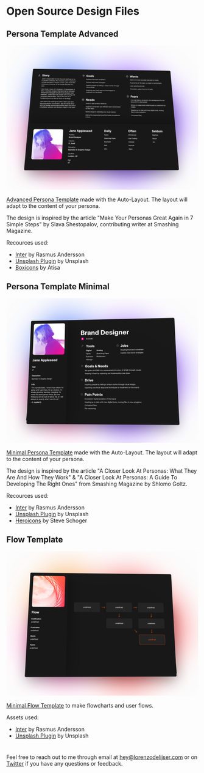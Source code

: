 # Open Source Design Files

## Persona Template Advanced

<a href="https://www.figma.com/community/file/838432318134018290" role="link" target="_blank" rel="noopener noreferrer">
  <img src="_img/persona-template-advanced.png" alt="Figma link for Persona Template Advanced" />
</a>

<a href="https://www.figma.com/community/file/838432318134018290" role="link" target="_blank" rel="noopener noreferrer">Advanced Persona Template</a> made with the Auto-Layout. The layout will adapt to the content of your persona.

The design is inspired by the article "Make Your Personas Great Again in 7 Simple Steps" by Slava Shestopalov, contributing writer at Smashing Magazine.

Recources used:
- <a href="https://github.com/rsms/inter" role="link" target="_blank" rel="noopener noreferrer">Inter</a> by Rasmus Andersson
- <a href="https://www.figma.com/community/plugin/738454987945972471/Unsplash" role="link" target="_blank" rel="noopener noreferrer">Unsplash Plugin</a> by Unsplash
- <a href="https://github.com/atisawd/boxicons" role="link" target="_blank" rel="noopener noreferrer">Boxicons</a> by Atisa

## Persona Template Minimal

<a href="https://www.figma.com/community/file/822917064336307885" role="link" target="_blank" rel="noopener noreferrer">
  <img src="_img/persona-template-minimal.png" alt="Figma link for Persona Template Minimal" />
</a>

<a href="https://www.figma.com/community/file/822917064336307885" role="link" target="_blank" rel="noopener noreferrer">Minimal Persona Template</a> made with the Auto-Layout. The layout will adapt to the content of your persona.

The design is inspired by the article "A Closer Look At Personas: What They Are And How They Work" & "A Closer Look At Personas: A Guide To Developing The Right Ones" from Smashing Magazine by Shlomo Goltz.

Recources used:
- <a href="https://github.com/rsms/inter" role="link" target="_blank" rel="noopener noreferrer">Inter</a> by Rasmus Andersson
- <a href="https://www.figma.com/community/plugin/738454987945972471/Unsplash" role="link" target="_blank" rel="noopener noreferrer">Unsplash Plugin</a> by Unsplash
- <a href="https://github.com/refactoringui/heroicons" role="link" target="_blank" rel="noopener noreferrer">Heroicons</a> by Steve Schoger

## Flow Template

<a href="https://www.figma.com/community/file/828934765007036334" role="link" target="_blank" rel="noopener noreferrer">
  <img src="_img/flow-template.png" alt="Figma link for Persona Template" />
</a>

<a href="https://www.figma.com/community/file/828934765007036334" role="link" target="_blank" rel="noopener noreferrer">Minimal Flow Template</a> to make flowcharts and user flows.

Assets used:
- <a href="https://github.com/rsms/inter" role="link" target="_blank" rel="noopener noreferrer">Inter</a> by Rasmus Andersson
- <a href="https://www.figma.com/community/plugin/738454987945972471/Unsplash" role="link" target="_blank" rel="noopener noreferrer">Unsplash Plugin</a> by Unsplash

#

Feel free to reach out to me through email at [hey@lorenzodelijser.com](mailto:hey@lorenzodelijser.com) or on [Twitter](https://twitter.com/lorenzodelijser) if you have any questions or feedback.
